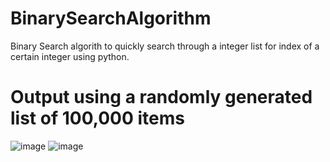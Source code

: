 # BinarySearchAlgorithm
Binary Search algorith to quickly search through a integer list for index of a certain integer using python.
# Output using a randomly generated list of 100,000 items
![image](https://user-images.githubusercontent.com/101823341/191566904-e765c31a-5440-457e-9adc-c403d604f729.png)
![image](https://user-images.githubusercontent.com/101823341/191566997-693421fd-8436-4154-b1c2-a738bdbdaa27.png)
